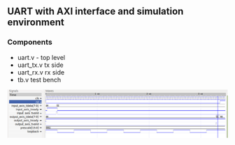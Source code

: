## UART with AXI interface and simulation environment

### Components
- uart.v - top level
- uart_tx.v tx side
- uart_rx.v rx side
- tb.v test bench

![waveform](uart_loopback.png)
